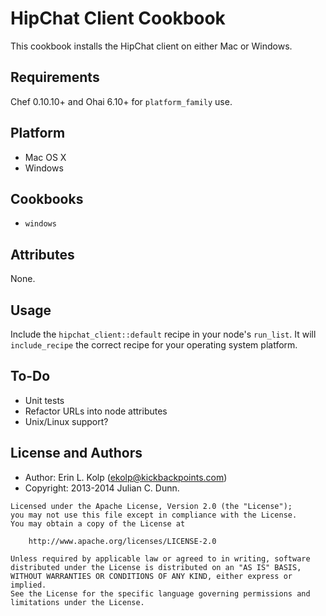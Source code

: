 HipChat Client Cookbook
=======================

This cookbook installs the HipChat client on either Mac or Windows.

Requirements
------------

Chef 0.10.10+ and Ohai 6.10+ for `platform_family` use.

## Platform

* Mac OS X
* Windows

## Cookbooks

* `windows`

Attributes
----------

None.

Usage
-----

Include the `hipchat_client::default` recipe in your node's `run_list`.
It will `include_recipe` the correct recipe for your operating system
platform.

To-Do
-----

* Unit tests
* Refactor URLs into node attributes
* Unix/Linux support?

License and Authors
-------------------

* Author: Erin L. Kolp (<ekolp@kickbackpoints.com>)
* Copyright: 2013-2014 Julian C. Dunn.

```text
Licensed under the Apache License, Version 2.0 (the "License");
you may not use this file except in compliance with the License.
You may obtain a copy of the License at

    http://www.apache.org/licenses/LICENSE-2.0

Unless required by applicable law or agreed to in writing, software
distributed under the License is distributed on an "AS IS" BASIS,
WITHOUT WARRANTIES OR CONDITIONS OF ANY KIND, either express or implied.
See the License for the specific language governing permissions and
limitations under the License.
```
